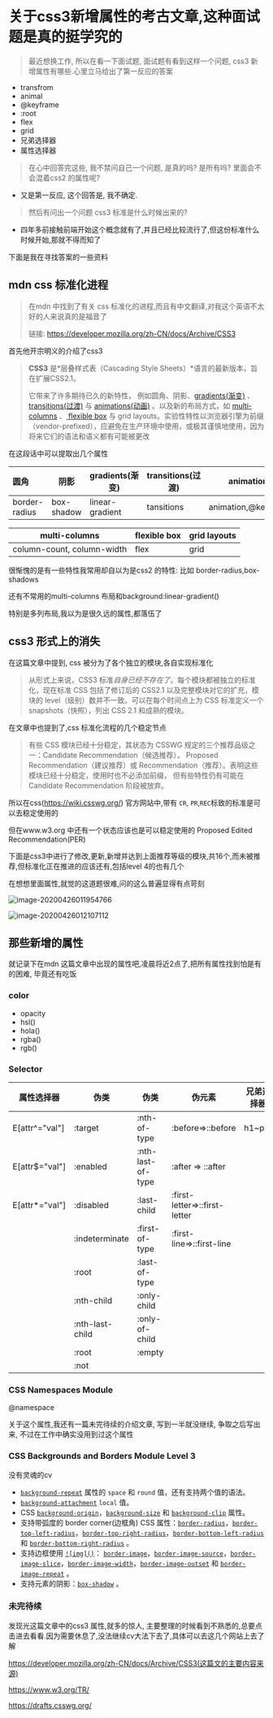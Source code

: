 # 关于css3新增属性的考古文章,这种面试题是真的挺学究的

> 最近想换工作, 所以在看一下面试题, 面试题有看到这样一个问题, css3 新增属性有哪些.心里立马给出了第一反应的答案

- transfrom
- animal
- @keyframe
- :root
- flex
- grid
- 兄弟选择器
- 属性选择器

> 在心中回答完这些, 我不禁问自己一个问题, 是真的吗? 是所有吗? 里面会不会混着css2 的属性呢?

- 又是第一反应, 这个回答是, 我不确定. 

> 然后有问出一个问题 css3 标准是什么时候出来的? 

- 四年多前接触前端开始这个概念就有了,并且已经比较流行了,但这份标准什么时候开始,那就不得而知了

下面是我在寻找答案的一些资料

## mdn css 标准化进程

> 在mdn 中找到了有关 css 标准化的进程,而且有中文翻译,对我这个英语不太好的人来说真的是福音了
>
> 链接: https://developer.mozilla.org/zh-CN/docs/Archive/CSS3

首先他开宗明义的介绍了css3 

> **CSS3** 是*层叠样式表（Cascading Style Sheets）*语言的最新版本，旨在扩展CSS2.1。
>
> 它带来了许多期待已久的新特性， 例如圆角、阴影、[gradients(渐变)](https://developer.mozilla.org/zh-CN/docs/Web/Guide/CSS/Using_CSS_gradients) 、[transitions(过渡)](https://developer.mozilla.org/zh-CN/docs/Web/Guide/CSS/Using_CSS_transitions) 与 [animations(动画)](https://developer.mozilla.org/zh-CN/docs/Web/Guide/CSS/Using_CSS_animations) 。以及新的布局方式，如 [multi-columns](https://developer.mozilla.org/en/CSS/Using_CSS_multi-column_layouts) 、[ flexible box](https://developer.mozilla.org/zh-CN/docs/Web/Guide/CSS/Flexible_boxes) 与 grid layouts。实验性特性以浏览器引擎为前缀（vendor-prefixed），应避免在生产环境中使用，或极其谨慎地使用，因为将来它们的语法和语义都有可能被更改

在这段话中可以提取出几个属性

| 圆角          | 阴影       | gradients(渐变) | transitions(过渡) | animations          |
| :------------ | ---------- | --------------- | ----------------- | ------------------- |
| border-radius | box-shadow | linear-gradient | tansitions        | animation,@keyframe |

| multi-columns              | flexible box | grid layouts |
| -------------------------- | ------------ | ------------ |
| column-count, column-width | flex         | grid         |

很惭愧的是有一些特性我常用却自以为是css2 的特性: 比如 border-radius,box-shadows

还有不常用的multi-columns 布局和background:linear-gradient()

特别是多列布局,我以为是很久远的属性,都落伍了

## css3 形式上的消失

在这篇文章中提到, css 被分为了各个独立的模块,各自实现标准化

> 从形式上来说，CSS3 标准*自身已经不存在了*。每个模块都被独立的标准化，现在标准 CSS 包括了修订后的 CSS2.1 以及完整模块对它的扩充，模块的 level（级别）数并不一致。可以在每个时间点上为 CSS 标准定义一个 snapshots（快照），列出 CSS 2.1 和成熟的模块。

在文章中也提到了,css 标准化流程的几个稳定节点

> 有些 CSS 模块已经十分稳定，其状态为 CSSWG 规定的三个推荐品级之一：Candidate Recommendation（候选推荐）， Proposed Recommendation（建议推荐）或 Recommendation（推荐）。表明这些模块已经十分稳定，使用时也不必添加前缀， 但有些特性仍有可能在 Candidate Recommendation 阶段被放弃。

所以在css(https://wiki.csswg.org/) 官方网站中,带有 `CR`, `PR`,`REC`标致的标准是可以去稳定使用的

但在www.w3.org 中还有一个状态应该也是可以稳定使用的  Proposed Edited Recommendation(PER)

下面是css3中进行了修改,更新,新增并达到上面推荐等级的模块,共16个,而未被推荐,但标准化正在推进的应该还有,包括level 4的也有几个

在想想里面属性,就觉的这道题很难,问的这么普遍显得有点苛刻

![image-20200426011954766](/Users/fan/Documents/flonny/flonny.live/docs/post/css3/image-20200426011954766.png)

![image-20200426012107112](/Users/fan/Documents/flonny/flonny.live/docs/post/css3/image-20200426012107112.png)

## 那些新增的属性

就记录下在mdn 这篇文章中出现的属性吧,凌晨将近2点了,把所有属性找到怕是有的困难, 毕竟还有吃饭

### color

- opacity
- hsl()
- hola()
- rgba()
- rgb()

### Selector

| 属性选择器     | 伪类            | 伪类              | 伪元素                        | 兄弟选择器 |
| -------------- | --------------- | ----------------- | ----------------------------- | ---------- |
| E[attr^="val"] | :target         | :nth-of-type      | :before=>::before             | h1~pre     |
| E[attr$="val"] | :enabled        | :nth-last-of-type | :after => ::after             |            |
| E[attr*="val"] | :disabled       | :last-child       | :first-letter=>::first-letter |            |
|                | :indeterminate  | :first-of-type    | :first-line=>::first-line     |            |
|                | :root           | :last-of-type     |                               |            |
|                | :nth-child      | :only-child       |                               |            |
|                | :nth-last-child | :only-of-child    |                               |            |
|                | :root           | :empty            |                               |            |
|                | :not            |                   |                               |            |

### CSS Namespaces Module

@namespace

关于这个属性,我还有一篇未完待续的介绍文章, 写到一半就没继续, 争取之后写出来, 不过在工作中确实没用到过这个属性

### CSS Backgrounds and Borders Module Level 3

没有灵魂的cv

- [`background-repeat`](https://developer.mozilla.org/zh-CN/docs/Web/CSS/background-repeat) 属性的 `space` 和 `round` 值，还有支持两个值的语法。
- [`background-attachment`](https://developer.mozilla.org/zh-CN/docs/Web/CSS/background-attachment) `local` 值。
- CSS [`background-origin`](https://developer.mozilla.org/zh-CN/docs/Web/CSS/background-origin)，[`background-size`](https://developer.mozilla.org/zh-CN/docs/Web/CSS/background-size) 和 [`background-clip`](https://developer.mozilla.org/zh-CN/docs/Web/CSS/background-clip) 属性。
- 支持带弧度的 border corner(边框角) CSS 属性：[`border-radius`](https://developer.mozilla.org/zh-CN/docs/Web/CSS/border-radius)，[`border-top-left-radius`](https://developer.mozilla.org/zh-CN/docs/Web/CSS/border-top-left-radius)，[`border-top-right-radius`](https://developer.mozilla.org/zh-CN/docs/Web/CSS/border-top-right-radius)，[`border-bottom-left-radius`](https://developer.mozilla.org/zh-CN/docs/Web/CSS/border-bottom-left-radius) 和 [`border-bottom-right-radius`](https://developer.mozilla.org/zh-CN/docs/Web/CSS/border-bottom-right-radius) 。
- 支持边框使用 [`![img]()`](https://developer.mozilla.org/zh-CN/docs/Web/CSS/image)： [`border-image`](https://developer.mozilla.org/zh-CN/docs/Web/CSS/border-image)，[`border-image-source`](https://developer.mozilla.org/zh-CN/docs/Web/CSS/border-image-source)，[`border-image-slice`](https://developer.mozilla.org/zh-CN/docs/Web/CSS/border-image-slice)，[`border-image-width`](https://developer.mozilla.org/zh-CN/docs/Web/CSS/border-image-width)，[`border-image-outset`](https://developer.mozilla.org/zh-CN/docs/Web/CSS/border-image-outset) 和 [`border-image-repeat`](https://developer.mozilla.org/zh-CN/docs/Web/CSS/border-image-repeat) 。
- 支持元素的阴影：[`box-shadow`](https://developer.mozilla.org/zh-CN/docs/Web/CSS/box-shadow) 。

### 未完待续

发现光这篇文章中的css3 属性,就多的惊人, 主要整理的时候看到不熟悉的,总要点击进去看看.因为需要休息了,没法继续cv大法下去了,具体可以去这几个网站上去了解

https://developer.mozilla.org/zh-CN/docs/Archive/CSS3(这篇文的主要内容来源)

https://www.w3.org/TR/

https://drafts.csswg.org/